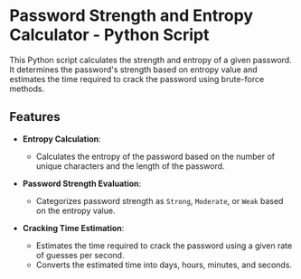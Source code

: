 # **Password Strength and Entropy Calculator - Python Script**

This Python script calculates the strength and entropy of a given password. It determines the password's strength based on entropy value and estimates the time required to crack the password using brute-force methods.

## **Features**

- **Entropy Calculation**:
  - Calculates the entropy of the password based on the number of unique characters and the length of the password.
  
- **Password Strength Evaluation**:
  - Categorizes password strength as `Strong`, `Moderate`, or `Weak` based on the entropy value.
  
- **Cracking Time Estimation**:
  - Estimates the time required to crack the password using a given rate of guesses per second.
  - Converts the estimated time into days, hours, minutes, and seconds.

